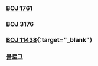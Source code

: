 ### [BOJ 1761](https://www.acmicpc.net/problem/1761)  
### [BOJ 3176](https://www.acmicpc.net/problem/3176)
### [BOJ 11438](https://www.acmicpc.net/problem/11438){:target="_blank"}
### [블로그](https://loosie.tistory.com/422)  
